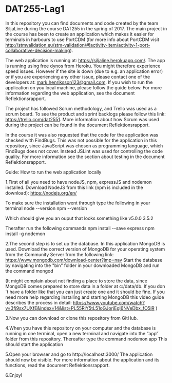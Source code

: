 # DAT255-Lag1

In this repository you can find documents and code created by the team SiljaLine during the course DAT255 in the spring of 2017.
The main project in the course has been to create an application which makes it easier for terminals in harbours to use PortCDM (for more info about PortCDM visit http://stmvalidation.eu/stm-validation/#!activity-item/activity-1-port-collaborative-decision-making). 

The web application is running at: https://siljaline.herokuapp.com/. The app is running using free dynos from Heroku. You might therefore experience speed issues. However if the site is down (due to e.g. an application error) or if you are experiencing any other issue, please contact one of the developers at: mark.henriksson123@gmail.com. If you wish to run the application on you local machine, please follow the guide below. For more information regarding the web application, see the document Reflektionsrapport. 

The project has followed Scrum methodology, and Trello was used as a scrum board. To see the product and sprint backlogs please follow this link: https://trello.com/dat2551. More information about how Scrum was used during the project can be found in the document Reflektionsrapport.

In the course it was also requested that the code for the application was checked with FindBugs. This was not possible for the application in this repository, since JavaScript was chosen as programming language, which FindBugs does not cover. Instead JSLint was used for controlling the code quality. For more information see the section about testing in the document Reflektionsrapport. 

Guide: How to run the web application locally

1.First of all you need to have nodeJS, npm, expressJS and nodemon installed. Download NodeJS from this link (npm is included in the download):
https://nodejs.org/en/

To make sure the installation went through type the following in your terminal
node --version
npm --version

Which should give you an ouput that looks something like
v5.0.0
3.5.2

Therafter run the following commands
npm install --save express
npm install -g nodemon

2.The second step is to set up the database. In this application MongoDB is used. Download the correct version of MongoDB for your operating system from the Community Server from the following link:
https://www.mongodb.com/download-center?jmp=nav 
Start the database by navigating into the "bin" folder in your downloaded MongoDB and run the command
mongod

(It might complain about not finding a place to store the data, since MongoDB comes prepared to store data in a folder at c:/data/db. If you don´t have a folder like that you can just create one and it should be fine. If you need more help regarding installing and starting MongoDB this video guide describes the process in detail: https://www.youtube.com/watch?v=3fj9sx7UXfE&index=14&list=PL55RiY5tL51oGJorjEgl6NVeDbx_fO5jR )


3.Now you can download or clone this repository from GitHub.


4.When you have this repository on your computer and the database is running in one terminal, open a new terminal and navigate into the “app” folder from this repository. Thereafter type the command
nodemon app
This should start the application

5.Open your browser and go to
http://localhost:3000/
The application should now be visible. For more information about the application and its functions, read the document Reflektionsrapport.

6.Enjoy!
